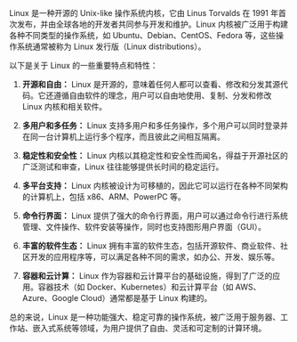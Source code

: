 Linux 是一种开源的 Unix-like 操作系统内核，它由 Linus Torvalds 在 1991 年首次发布，并由全球各地的开发者共同参与开发和维护。Linux 内核被广泛用于构建各种不同类型的操作系统，如 Ubuntu、Debian、CentOS、Fedora 等，这些操作系统通常被称为 Linux 发行版（Linux distributions）。

以下是关于 Linux 的一些重要特点和特性：

1. **开源和自由：** Linux 是开源的，意味着任何人都可以查看、修改和分发其源代码。它还遵循自由软件的理念，用户可以自由地使用、复制、分发和修改 Linux 内核和相关软件。

2. **多用户和多任务：** Linux 支持多用户和多任务操作，多个用户可以同时登录并在同一台计算机上运行多个程序，而且彼此之间相互隔离。

3. **稳定性和安全性：** Linux 内核以其稳定性和安全性而闻名，得益于开源社区的广泛测试和审查，Linux 往往能够提供长时间的稳定运行。

4. **多平台支持：** Linux 内核被设计为可移植的，因此它可以运行在各种不同架构的计算机上，包括 x86、ARM、PowerPC 等。

5. **命令行界面：** Linux 提供了强大的命令行界面，用户可以通过命令行进行系统管理、文件操作、软件安装等操作，同时也支持图形用户界面（GUI）。

6. **丰富的软件生态：** Linux 拥有丰富的软件生态，包括开源软件、商业软件、社区开发的应用程序等，可以满足各种不同的需求，如办公、开发、娱乐等。

7. **容器和云计算：** Linux 作为容器和云计算平台的基础设施，得到了广泛的应用。容器技术（如 Docker、Kubernetes）和云计算平台（如 AWS、Azure、Google Cloud）通常都是基于 Linux 构建的。

总的来说，Linux 是一种功能强大、稳定可靠的操作系统，被广泛用于服务器、工作站、嵌入式系统等领域，为用户提供了自由、灵活和可定制的计算环境。